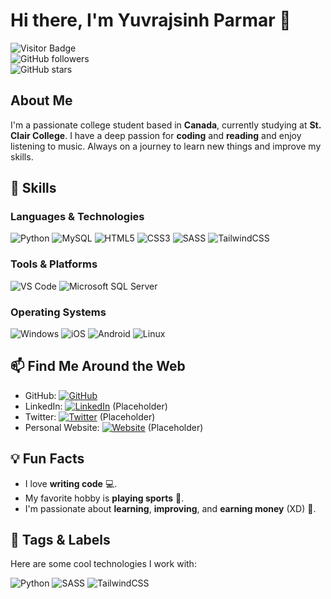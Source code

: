 # Hi there, I'm Yuvrajsinh Parmar 👋

![Visitor Badge](https://visitor-badge.laobi.icu/badge?page_id=Yuvee1203.Yuvee1203)  
![GitHub followers](https://img.shields.io/github/followers/Yuvee1203?label=Follow&style=social)  
![GitHub stars](https://img.shields.io/github/stars/Yuvee1203?affiliations=OWNER&style=social)

## About Me

I'm a passionate college student based in **Canada**, currently studying at **St. Clair College**. I have a deep passion for **coding** and **reading** and enjoy listening to music. Always on a journey to learn new things and improve my skills.

## 🚀 Skills

### Languages & Technologies
![Python](https://img.shields.io/badge/Python-3776AB?style=for-the-badge&logo=python&logoColor=white)
![MySQL](https://img.shields.io/badge/MySQL-4479A1?style=for-the-badge&logo=mysql&logoColor=white)
![HTML5](https://img.shields.io/badge/HTML5-E34F26?style=for-the-badge&logo=html5&logoColor=white)
![CSS3](https://img.shields.io/badge/CSS3-1572B6?style=for-the-badge&logo=css3&logoColor=white)
![SASS](https://img.shields.io/badge/SASS-CC6699?style=for-the-badge&logo=sass&logoColor=white)
![TailwindCSS](https://img.shields.io/badge/TailwindCSS-38B2AC?style=for-the-badge&logo=tailwind-css&logoColor=white)

### Tools & Platforms
![VS Code](https://img.shields.io/badge/VS%20Code-007ACC?style=for-the-badge&logo=visual-studio-code&logoColor=white)
![Microsoft SQL Server](https://img.shields.io/badge/Microsoft_SQL_Server-CC2927?style=for-the-badge&logo=microsoft-sql-server&logoColor=white)

### Operating Systems
![Windows](https://img.shields.io/badge/Windows-0078D6?style=for-the-badge&logo=windows&logoColor=white)
![iOS](https://img.shields.io/badge/iOS-000000?style=for-the-badge&logo=ios&logoColor=white)
![Android](https://img.shields.io/badge/Android-3DDC84?style=for-the-badge&logo=android&logoColor=white)
![Linux](https://img.shields.io/badge/Linux-FCC624?style=for-the-badge&logo=linux&logoColor=black)

## 📫 Find Me Around the Web

- GitHub: [![GitHub](https://img.shields.io/badge/GitHub-%2312100E.svg?style=for-the-badge&logo=github&logoColor=white)](https://github.com/Yuvee1203)
- LinkedIn: [![LinkedIn](https://img.shields.io/badge/LinkedIn-%230077B5.svg?style=for-the-badge&logo=linkedin&logoColor=white)](https://linkedin.com/in/Yuvee1203) (Placeholder)
- Twitter: [![Twitter](https://img.shields.io/badge/Twitter-%231DA1F2.svg?style=for-the-badge&logo=Twitter&logoColor=white)](https://twitter.com/Yuvee1203) (Placeholder)
- Personal Website: [![Website](https://img.shields.io/badge/Website-%230077B5.svg?style=for-the-badge&logo=google-chrome&logoColor=white)](https://yourwebsite.com) (Placeholder)

## 💡 Fun Facts

- I love **writing code** 💻.
- My favorite hobby is **playing sports** 🏀.
- I'm passionate about **learning**, **improving**, and **earning money** (XD) 💸.

## 🔖 Tags & Labels

Here are some cool technologies I work with:

![Python](https://img.shields.io/badge/Python-FFD43B?style=for-the-badge&logo=python&logoColor=blue)
![SASS](https://img.shields.io/badge/SASS-hotpink?style=for-the-badge&logo=sass&logoColor=white)
![TailwindCSS](https://img.shields.io/badge/TailwindCSS-06B6D4?style=for-the-badge&logo=tailwindcss&logoColor=white)
